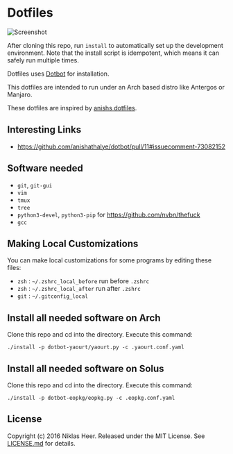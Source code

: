Dotfiles
========

![Screenshot](https://raw.githubusercontent.com/niklas-heer/dotfiles/master/files/img/zsh_01.png)

After cloning this repo, run `install` to automatically set up the development
environment. Note that the install script is idempotent, which means it can safely run
multiple times.

Dotfiles uses [Dotbot][dotbot] for installation.

This dotfiles are intended to run under an Arch based distro like Antergos or Manjaro.

These dotfiles are inspired by [anishs dotfiles](https://github.com/anishathalye/dotfiles).

## Interesting Links

- https://github.com/anishathalye/dotbot/pull/11#issuecomment-73082152

Software needed
---------------

* `git`, `git-gui`
* `vim`
* `tmux`
* `tree`
* `python3-devel`, `python3-pip` for https://github.com/nvbn/thefuck
* `gcc`

Making Local Customizations
---------------------------

You can make local customizations for some programs by editing these files:

* `zsh` : `~/.zshrc_local_before` run before `.zshrc`
* `zsh` : `~/.zshrc_local_after` run after `.zshrc`
* `git` : `~/.gitconfig_local`

## Install all needed software on Arch

Clone this repo and cd into the directory. Execute this command:

`./install -p dotbot-yaourt/yaourt.py -c .yaourt.conf.yaml`

## Install all needed software on Solus

Clone this repo and cd into the directory. Execute this command:

`./install -p dotbot-eopkg/eopkg.py -c .eopkg.conf.yaml`


License
-------

Copyright (c) 2016 Niklas Heer. Released under the MIT License. See
[LICENSE.md][license] for details.

[dotbot]: https://github.com/anishathalye/dotbot
[license]: LICENSE.md
